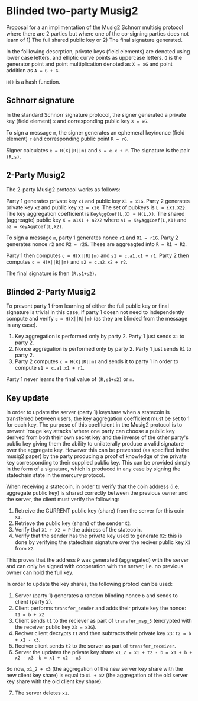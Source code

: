 # Blinded two-party Musig2

Proposal for a an implimentation of the Musig2 Schnorr multisig protocol where there are 2 parties but where one of the co-signing parties does not learn of 1) The full shared public key or 2) The final signature generated. 

In the folllowing descrption, private keys (field elements) are denoted using lower case letters, and elliptic curve points as uppercase letters. `G` is the generator point and point multiplication denoted as `X = xG` and point addition as `A = G + G`. 

`H()` is a hash function. 

## Schnorr signature

In the standard Schnorr signature protocol, the signer generated a private key (field element) `x` and corresponding public key `X = xG`. 

To sign a message `m`, the signer generates an ephemeral key/nonce (field element) `r` and corresponding public point `R = rG`. 

Signer calculates `e = H(X||R||m)` and `s = e.x + r`. The signature is the pair `(R,s)`. 

## 2-Party Musig2

The 2-party Musig2 protocol works as follows:

Party 1 generates private key `x1` and public key `X1 = x1G`. Party 2 generates private key `x2` and public key `X2 = x2G`. The set of pubkeys is `L = {X1,X2}`. The key aggregation coefficient is `KeyAggCoef(L,X) = H(L,X)`. The shared (aggreagte) public key `X = a1X1 + a2X2` where `a1 = KeyAggCoef(L,X1)` and `a2 = KeyAggCoef(L,X2)`. 

To sign a message `m`, party 1 generates nonce `r1` and `R1 = r1G`. Party 2 generates nonce `r2` and `R2 = r2G`. These are aggreagted into `R = R1 + R2`. 

Party 1 then computes `c = H(X||R||m)` and `s1 = c.a1.x1 + r1`. 
Party 2 then computes `c = H(X||R||m)` and `s2 = c.a2.x2 + r2`. 

The final signature is then `(R,s1+s2)`. 

## Blinded 2-Party Musig2

To prevent party 1 from learning of either the full public key or final signature is trivial in this case, if party 1 doesn not need to independently compute and verify `c = H(X||R||m)` (as they are blinded from the message in any case). 

1) Key aggregation is performed only by party 2. Party 1 just sends `X1` to party 2. 
2) Nonce aggregation is performed only by party 2. Party 1 just sends `R1` to party 2. 
3) Party 2 computes `c = H(X||R||m)` and sends it to party 1 in order to compute `s1 = c.a1.x1 + r1`. 

Party 1 never learns the final value of `(R,s1+s2)` or `m`. 

## Key update

In order to update the server (party 1) keyshare when a statecoin is transferred between users, the key aggregation coefficient must be set to 1 for each key. The purpose of this coefficient in the Musig2 protocol is to prevent 'rouge key attacks' where one party can choose a public key derived from both their own secret key and the inverse of the other party's public key giving them the ability to unilaterally produce a valid signature over the aggregate key. However this can be prevented (as specified in the musig2 paper) by the party producing a proof of knowledge of the private key corresponding to their supplied public key. This can be provided simply in the form of a signature, which is produced in any case by signing the statechain state in the mercury protocol. 

When receiving a statecoin, in order to verify that the coin address (i.e. aggregate public key) is shared correctly between the previous owner and the server, the client must verify the following:

1) Retreive the CURRENT public key (share) from the server for this coin `X1`.
2) Retrieve the public key (share) of the sender `X2`.
3) Verify that `X1 + X2 = P` the address of the statecoin.
4) Verify that the sender has the private key used to generate `X2`: this is done by verifying the statechain signature over the reciver public key `X3` from `X2`. 

This proves that the address `P` was generated (aggregated) with the server and can only be signed with cooperation with the server, i.e. no previous owner can hold the full key. 

In order to update the key shares, the following protocl can be used:

1. Server (party 1) generates a random blinding nonce `b` and sends to client (party 2).
2. Client performs `transfer_sender` and adds their private key the nonce: `t1 = b + x2`
3. Client sends `t1` to the reciever as part of `transfer_msg_3` (encrypted with the receiver public key `X3 = x3G`).
4. Reciver client decrypts `t1` and then subtracts their private key `x3`: `t2 = b + x2 - x3`.
5. Reciver client sends `t2` to the server as part of `transfer_receiver`.
6. Server the updates the private key share `x1_2 = x1 + t2 - b = x1 + b + x2 - x3 -b = x1 + x2 - x3`

So now, `x1_2 + x3` (the aggregation of the new server key share with the new client key share) is equal to `x1 + x2` (the aggregation of the old server key share with the old client key share). 

7. The server deletes `x1`. 
